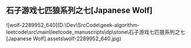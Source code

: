 ## 石子游戏七匹狼系列之七[Japanese Wolf]

![wolf-2289952_640](D:\Dev\SrcCode\geek-algorithm-leetcode\src\main\leetcode_manuscripts\dp\stone\石子游戏七匹狼系列之七[Japanese Wolf].assets\wolf-2289952_640.jpg)



